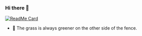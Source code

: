### Hi there 👋

[![ReadMe Card](https://github-readme-stats.vercel.app/api?username=2donya&show_icons=true)](https://github.com/2donya/2donya)

- 🤫 The grass is always greener on the other side of the fence.
